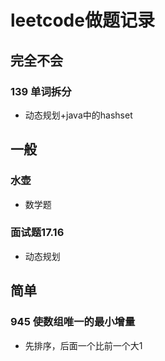 # leetcode做题记录
## 完全不会
### 139 单词拆分
- 动态规划+java中的hashset
## 一般
### 水壶
- 数学题
### 面试题17.16
- 动态规划
## 简单
### 945 使数组唯一的最小增量
- 先排序，后面一个比前一个大1